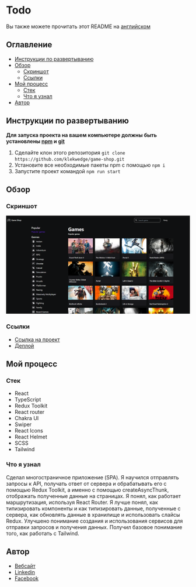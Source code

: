 # Todo

Вы также можете прочитать этот README на [английском](https://github.com/klekwedge/game-shop/blob/main/README.md)

## Оглавление

- [Инструкции по развертыванию](#инструкции-по-развертыванию)
- [Обзор](#обзор)
  - [Скриншот](#скриншот)
  - [Ссылки](#ссылки)
- [Мой процесс](#мой-процесс)
  - [Стек](#стек)
  - [Что я узнал](#что-я-узнал)
- [Автор](#автор)

## Инструкции по развертыванию

**Для запуска проекта на вашем компьютере должны быть установлены [npm](https://nodejs.org/en/) и [git](https://git-scm.com/downloads)**

1. Сделайте клон этого репозитория ```git clone https://github.com/klekwedge/game-shop.git```
2. Установите все необходимые пакеты npm с помощью ```npm i```
3. Запустите проект командой ```npm run start```

## Обзор

### Скриншот

![Главный экран](./preview/screenshot.png)

### Ссылки

- [Ссылка на проект](https://github.com/klekwedge/game-shop)
- [Деплой](klekwedge-game-shop.vercel.app)

## Мой процесс

### Стек

- React
- TypeScript
- Redux Toolkit
- React router
- Chakra UI
- Swiper
- React Icons
- React Helmet
- SCSS
- Tailwind

### Что я узнал

Сделал многостраничное приложение (SPA). Я научился отправлять запросы к API, получать ответ от сервера и обрабатывать его с помощью Redux Toolkit, а именно с помощью createAsyncThunk, отображать полученные данные на страницах. Я понял, как работает маршрутизация, используя React Router. Я лучше понял, как типизировать компоненты и как типизировать данные, полученные с сервера, как обновлять данные в хранилище и использовать слайсы Redux. Улучшено понимание создания и использования сервисов для отправки запросов и получения данных. Получил базовое понимание того, как работать с Tailwind.

## Автор

- [Вебсайт](https://klekwedge-cv.vercel.app/)
- [Linkedin](https://www.linkedin.com/in/klekwedge/)
- [Facebook](https://www.facebook.com/klekwedge)
